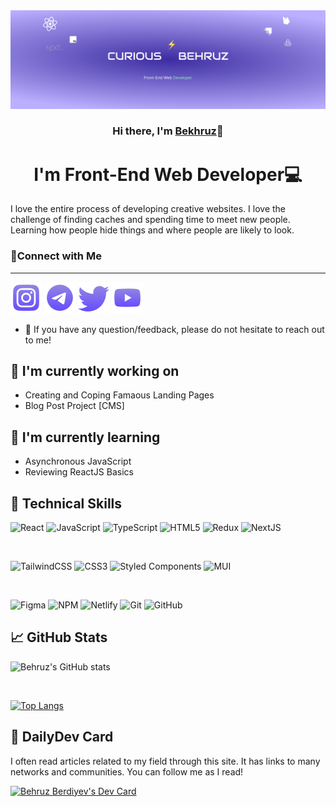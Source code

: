 <div align="center">
<img src="https://github.com/Behruz0129/Behruz0129/blob/main/GitHub%20Banner.png?raw=true" />
  <h3>Hi there, I'm <a href="https://behruzberdiyev.netlify.app">Bekhruz</a>👋</h3>
  <h1>I'm Front-End Web Developer💻</h1>
  </hr>
</div>

I love the entire process of developing creative websites. I love the challenge of finding caches and spending time to meet new people. Learning how people hide things and where people are likely to look.

### 🤝Connect with Me
---
<a href="https://instagram.com/hellobehruz"><img src="https://github.com/Behruz0129/Behruz0129/blob/main/instagram.png?raw=true" /></a>
<a href="https://https://t.me/CBehruz"><img src="https://github.com/Behruz0129/Behruz0129/blob/main/telegram.png?raw=true" /></a>
<a href="https://twitter.com/BehruzBerdiyev"><img src="https://github.com/Behruz0129/Behruz0129/blob/main/twitter.png?raw=true" /></a>
<a href="https://www.youtube.com/channel/UCVVsrt9QYSfCXJmI303BgBw"><img src="https://github.com/Behruz0129/Behruz0129/blob/main/youtube.png?raw=true" /></a>

- 💬 If you have any question/feedback, please do not hesitate to reach out to me!

## 🔭 I'm currently working on

- Creating and Coping Famaous Landing Pages
- Blog Post Project [CMS]

## 🌱 I'm currently learning

- Asynchronous JavaScript
- Reviewing ReactJS Basics

## 💼 Technical Skills

![React](https://img.shields.io/badge/react-%2320232a.svg?style=for-the-badge&logo=react&logoColor=%2361DAFB)
![JavaScript](https://img.shields.io/badge/javascript-%23323330.svg?style=for-the-badge&logo=javascript&logoColor=%23F7DF1E)
![TypeScript](https://img.shields.io/badge/typescript-%23007ACC.svg?style=for-the-badge&logo=typescript&logoColor=white)
![HTML5](https://img.shields.io/badge/html5-%23E34F26.svg?style=for-the-badge&logo=html5&logoColor=white)
![Redux](https://img.shields.io/badge/redux-%23593d88.svg?style=for-the-badge&logo=redux&logoColor=white)
![NextJS](https://img.shields.io/badge/Next-black?style=for-the-badge&logo=next.js&logoColor=white)

<br />

![TailwindCSS](https://img.shields.io/badge/tailwindcss-%2338B2AC.svg?style=for-the-badge&logo=tailwind-css&logoColor=white)
![CSS3](https://img.shields.io/badge/css3-%231572B6.svg?style=for-the-badge&logo=css3&logoColor=white)
![Styled Components](https://img.shields.io/badge/styled--components-DB7093?style=for-the-badge&logo=styled-components&logoColor=white)
![MUI](https://img.shields.io/badge/MUI-%230081CB.svg?style=for-the-badge&logo=mui&logoColor=white)

<br />

![Figma](https://img.shields.io/badge/figma-%23F24E1E.svg?style=for-the-badge&logo=figma&logoColor=white)
![NPM](https://img.shields.io/badge/NPM-%23CB3837.svg?style=for-the-badge&logo=npm&logoColor=white)
![Netlify](https://img.shields.io/badge/netlify-%23000000.svg?style=for-the-badge&logo=netlify&logoColor=#00C7B7)
![Git](https://img.shields.io/badge/git-%23F05033.svg?style=for-the-badge&logo=git&logoColor=white)
![GitHub](https://img.shields.io/badge/github-%23121011.svg?style=for-the-badge&logo=github&logoColor=white)

## 📈 GitHub Stats

![Behruz's GitHub stats](https://github-readme-stats.vercel.app/api?username=Behruz0129&show_icons=true&theme=tokyonight)

<br />

[![Top Langs](https://github-readme-stats.vercel.app/api/top-langs/?username=Behruz0129&layout=compact&theme=tokyonight)](https://github.com/anuraghazra/github-readme-stats)

## 🧾 DailyDev Card

I often read articles related to my field through this site. It has links to many networks and communities. You can follow me as I read!
  
 <a href="https://app.daily.dev/madebybehruz"><img src="https://api.daily.dev/devcards/72a41d050b5c4b77ae1d1bb48c7f0356.png?r=x5k" width="300" alt="Behruz Berdiyev's Dev Card"/></a>
